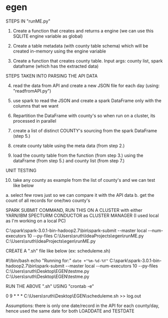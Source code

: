 # egen

STEPS IN "runME.py"

1. Create a function that creates and returns a engine (we can use this SQLITE engine variable as global)

2. Create a table metadata (with county table schema) which will be created in-memory using the engine variable

3. Create a function that creates county table. Input args: county list, spark dataframe (which has the extracted data)

STEPS TAKEN INTO PARSING THE API DATA

4. read the data from API and create a new JSON file for each day (using: "readfromAPI.py")

5. use spark to read the JSON and create a spark DataFrame only with the columns that we want

6. Repartition the DataFrame with county's so when run on a cluster, its processed in parallel

7. create a list of distinct COUNTY's sourcing from the spark DataFrame (step 5.)

8. create county table using the meta data (from step 2.)

9. load the county table from the function (from step 3.) using the dataFrame (from step 5.) and county list (from step 7.)

UNIT TESTING

10. take any county as example from the list of county's and we can test like below

  a. select few rows just so we can compare it with the API data
  b. get the count of all records for one/two county's
  
SPARK SUBMIT COMMAND, RUN THIS ON A CLUSTER with either YARN/IBM SPECTURM CONDUCTOR as CLUSTER MANAGER (I used local as I'm working on a local PC)

C:\spark\spark-3.0.1-bin-hadoop2.7\bin\spark-submit --master local --num-executors 10 --py-files C:\Users\sruth\IdeaProjects\egen\runME.py C:\Users\sruth\IdeaProjects\egen\runME.py

CREATE A ".sh" file like below (ex: scheduleme.sh)

#!/bin/bash
echo "Running for:" `date +"%m-%d-%Y"`
C:\spark\spark-3.0.1-bin-hadoop2.7\bin\spark-submit --master local --num-executors 10 --py-files C:\Users\sruth\Desktop\EGEN\testme.py C:\Users\sruth\Desktop\EGEN\testme.py

RUN THE ABOVE ".sh" USING "crontab -e"

0 9 * * * C:\Users\sruth\Desktop\EGEN\scheduleme.sh >> log.out

Assumptions: there is only one date/record in the API for each county/day, hence used the same date for both LOADDATE and TESTDATE
